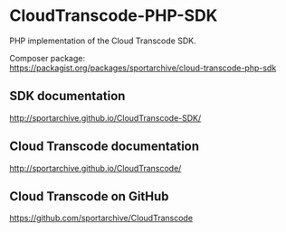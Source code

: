 CloudTranscode-PHP-SDK
====================

PHP implementation of the Cloud Transcode SDK.

Composer package:<br>
https://packagist.org/packages/sportarchive/cloud-transcode-php-sdk

## SDK documentation

http://sportarchive.github.io/CloudTranscode-SDK/

## Cloud Transcode documentation

http://sportarchive.github.io/CloudTranscode/

## Cloud Transcode on GitHub

https://github.com/sportarchive/CloudTranscode


